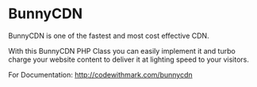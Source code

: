 # BunnyCDN
BunnyCDN is one of the fastest and most cost effective CDN. 

With this BunnyCDN PHP Class you can easily implement it and turbo charge your website content to deliver it at lighting speed to your visitors.

For Documentation:  <a href="http://codewithmark.com/bunnycdn" rel="dofollow" > http://codewithmark.com/bunnycdn </a>
